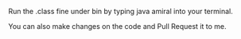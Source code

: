 Run the .class fine under bin by typing java amiral into your terminal.

You can also make changes on the code and Pull Request it to me.
